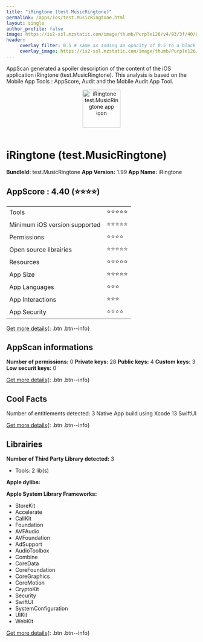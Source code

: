 ```yaml
---
title: "iRingtone (test.MusicRingtone)"
permalink: /apps/ios/test.MusicRingtone.html
layout: single
author_profile: false
image: https://is2-ssl.mzstatic.com/image/thumb/Purple126/v4/83/3f/40/833f4076-a4e2-3bbc-de11-a25633ad8555/AppIcon-1x_U007emarketing-0-7-0-85-220.png/512x512bb.jpg
header: 
     overlay_filter: 0.5 # same as adding an opacity of 0.5 to a black background
     overlay_image: https://is2-ssl.mzstatic.com/image/thumb/Purple126/v4/83/3f/40/833f4076-a4e2-3bbc-de11-a25633ad8555/AppIcon-1x_U007emarketing-0-7-0-85-220.png/512x512bb.jpg
---
```

AppScan generated a spoiler description of the content of the iOS application iRingtone (test.MusicRingtone). This analysis is based on the Mobile App Tools : AppScore, Audit and the Mobile Audit App Tool.

  
  
<div style="text-align: center;"><img src="https://is2-ssl.mzstatic.com/image/thumb/Purple126/v4/83/3f/40/833f4076-a4e2-3bbc-de11-a25633ad8555/AppIcon-1x_U007emarketing-0-7-0-85-220.png/512x512bb.jpg" width="100" height="100" alt="iRingtone test.MusicRingtone app icon"></div></br>
  
# iRingtone (test.MusicRingtone)

**BundleId:** test.MusicRingtone
**App Version:** 1.99
**App Name:** iRingtone


## AppScore : 4.40 (⭐️⭐️⭐️⭐️) 

<table>
<tr><td> Tools </td><td> ⭐️⭐️⭐️⭐️⭐️ </td></tr>
<tr><td> Minimum iOS version supported </td><td> ⭐️⭐️⭐️⭐️⭐️ </td></tr>
<tr><td> Permissions </td><td> ⭐️⭐️⭐️⭐️ </td></tr>
<tr><td> Open source librairies </td><td> ⭐️⭐️⭐️⭐️⭐️ </td></tr>
<tr><td> Resources </td><td> ⭐️⭐️⭐️⭐️⭐️ </td></tr>
<tr><td> App Size </td><td> ⭐️⭐️⭐️⭐️⭐️ </td></tr>
<tr><td> App Languages </td><td> ⭐️⭐️⭐️ </td></tr>
<tr><td> App Interactions </td><td> ⭐️⭐️⭐️ </td></tr>
<tr><td> App Security </td><td> ⭐️⭐️⭐️⭐️ </td></tr>
</table>

[Get more details](/pricing.html){: .btn .btn--info}  
  
## AppScan informations 

**Number of permissions:** 0
**Private keys:** 28
**Public keys:** 4
**Custom keys:** 3
**Low securit keys:** 0
  
[Get more details](/pricing.html){: .btn .btn--info}

## Cool Facts

Number of entitlements detected: 3
Native App
build using Xcode 13
SwiftUI
  
[Get more details](/pricing.html){: .btn .btn--info}

## Librairies 
**Number of Third Party Library detected:** 3
- Tools: 2 lib(s)

**Apple dylibs:**


**Apple System Library Frameworks:**
- StoreKit
- Accelerate
- CallKit
- Foundation
- AVFAudio
- AVFoundation
- AdSupport
- AudioToolbox
- Combine
- CoreData
- CoreFoundation
- CoreGraphics
- CoreMotion
- CryptoKit
- Security
- SwiftUI
- SystemConfiguration
- UIKit
- WebKit


  
[Get more details](/pricing.html){: .btn .btn--info}

